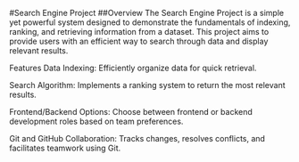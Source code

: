 #Search Engine Project
##Overview
The Search Engine Project is a simple yet powerful system designed to demonstrate the fundamentals of indexing, ranking, and retrieving information from a dataset. This project aims to provide users with an efficient way to search through data and display relevant results.

Features
Data Indexing: Efficiently organize data for quick retrieval.

Search Algorithm: Implements a ranking system to return the most relevant results.

Frontend/Backend Options: Choose between frontend or backend development roles based on team preferences.

Git and GitHub Collaboration: Tracks changes, resolves conflicts, and facilitates teamwork using Git.